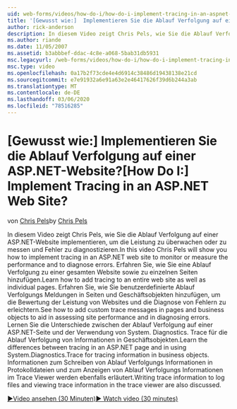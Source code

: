 ```yaml
---
uid: web-forms/videos/how-do-i/how-do-i-implement-tracing-in-an-aspnet-web-site
title: '[Gewusst wie:]  Implementieren Sie die Ablauf Verfolgung auf einer ASP.NET-Website? | Microsoft-Dokumentation'
author: rick-anderson
description: In diesem Video zeigt Chris Pels, wie Sie die Ablauf Verfolgung auf einer ASP.NET-Website implementieren, um die Leistung zu überwachen oder zu messen und Fehler zu diagnostizieren.
ms.author: riande
ms.date: 11/05/2007
ms.assetid: b3abbbef-ddac-4c8e-a068-5bab31db5931
msc.legacyurl: /web-forms/videos/how-do-i/how-do-i-implement-tracing-in-an-aspnet-web-site
msc.type: video
ms.openlocfilehash: 0a17b2f73cde4e4d6914c38486d19438138e21cd
ms.sourcegitcommit: e7e91932a6e91a63e2e46417626f39d6b244a3ab
ms.translationtype: MT
ms.contentlocale: de-DE
ms.lasthandoff: 03/06/2020
ms.locfileid: "78516285"
---
```

# <a name="how-do-i--implement-tracing-in-an-aspnet-web-site"></a><span data-ttu-id="ccb06-104">[Gewusst wie:]  Implementieren Sie die Ablauf Verfolgung auf einer ASP.NET-Website?</span><span class="sxs-lookup"><span data-stu-id="ccb06-104">[How Do I:]  Implement Tracing in an ASP.NET Web Site?</span></span>

<span data-ttu-id="ccb06-105">von [Chris Pels](https://twitter.com/chrispels)</span><span class="sxs-lookup"><span data-stu-id="ccb06-105">by [Chris Pels](https://twitter.com/chrispels)</span></span>

<span data-ttu-id="ccb06-106">In diesem Video zeigt Chris Pels, wie Sie die Ablauf Verfolgung auf einer ASP.NET-Website implementieren, um die Leistung zu überwachen oder zu messen und Fehler zu diagnostizieren.</span><span class="sxs-lookup"><span data-stu-id="ccb06-106">In this video Chris Pels will show you how to implement tracing in an ASP.NET web site to monitor or measure the performance and to diagnose errors.</span></span> <span data-ttu-id="ccb06-107">Erfahren Sie, wie Sie eine Ablauf Verfolgung zu einer gesamten Website sowie zu einzelnen Seiten hinzufügen.</span><span class="sxs-lookup"><span data-stu-id="ccb06-107">Learn how to add tracing to an entire web site as well as individual pages.</span></span> <span data-ttu-id="ccb06-108">Erfahren Sie, wie Sie benutzerdefinierte Ablauf Verfolgungs Meldungen in Seiten und Geschäftsobjekten hinzufügen, um die Bewertung der Leistung von Websites und die Diagnose von Fehlern zu erleichtern.</span><span class="sxs-lookup"><span data-stu-id="ccb06-108">See how to add custom trace messages in pages and business objects to aid in assessing site performance and in diagnosing errors.</span></span> <span data-ttu-id="ccb06-109">Lernen Sie die Unterschiede zwischen der Ablauf Verfolgung auf einer ASP.NET-Seite und der Verwendung von System. Diagnostics. Trace für die Ablauf Verfolgung von Informationen in Geschäftsobjekten.</span><span class="sxs-lookup"><span data-stu-id="ccb06-109">Learn the differences between tracing in an ASP.NET page and in using System.Diagnostics.Trace for tracing information in business objects.</span></span> <span data-ttu-id="ccb06-110">Informationen zum Schreiben von Ablauf Verfolgungs Informationen in Protokolldateien und zum Anzeigen von Ablauf Verfolgungs Informationen im Trace Viewer werden ebenfalls erläutert.</span><span class="sxs-lookup"><span data-stu-id="ccb06-110">Writing trace information to log files and viewing trace information in the trace viewer are also discussed.</span></span>

[<span data-ttu-id="ccb06-111">&#9654;Video ansehen (30 Minuten)</span><span class="sxs-lookup"><span data-stu-id="ccb06-111">&#9654; Watch video (30 minutes)</span></span>](https://channel9.msdn.com/Blogs/ASP-NET-Site-Videos/how-do-i-implement-tracing-in-an-aspnet-web-site)
